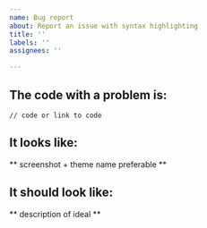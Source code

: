 ```yaml
---
name: Bug report
about: Report an issue with syntax highlighting
title: ''
labels: ''
assignees: ''

---
```


## The code with a problem is:
```
// code or link to code
```

## It looks like:
** screenshot + theme name preferable **

## It should look like:
** description of ideal **
